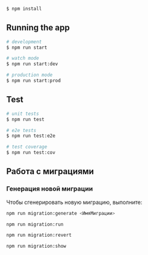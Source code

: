 ```bash
$ npm install
```

## Running the app

```bash
# development
$ npm run start

# watch mode
$ npm run start:dev

# production mode
$ npm run start:prod
```

## Test

```bash
# unit tests
$ npm run test

# e2e tests
$ npm run test:e2e

# test coverage
$ npm run test:cov
```
## Работа с миграциями

### Генерация новой миграции

Чтобы сгенерировать новую миграцию, выполните:

```bash
npm run migration:generate <ИмяМиграции>

npm run migration:run

npm run migration:revert

npm run migration:show